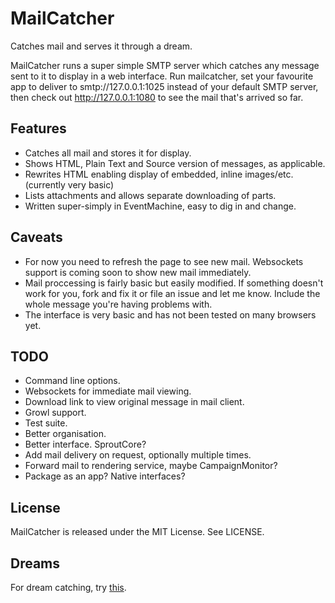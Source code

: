 # MailCatcher

Catches mail and serves it through a dream.

MailCatcher runs a super simple SMTP server which catches any message sent to it to display in a web interface. Run mailcatcher, set your favourite app to deliver to smtp://127.0.0.1:1025 instead of your default SMTP server, then check out http://127.0.0.1:1080 to see the mail that's arrived so far.

## Features

* Catches all mail and stores it for display.
* Shows HTML, Plain Text and Source version of messages, as applicable.
* Rewrites HTML enabling display of embedded, inline images/etc. (currently very basic)
* Lists attachments and allows separate downloading of parts.
* Written super-simply in EventMachine, easy to dig in and change.

## Caveats

* For now you need to refresh the page to see new mail. Websockets support is coming soon to show new mail immediately.
* Mail proccessing is fairly basic but easily modified. If something doesn't work for you, fork and fix it or file an issue and let me know. Include the whole message you're having problems with.
* The interface is very basic and has not been tested on many browsers yet.

## TODO

* Command line options.
* Websockets for immediate mail viewing.
* Download link to view original message in mail client.
* Growl support.
* Test suite.
* Better organisation.
* Better interface. SproutCore?
* Add mail delivery on request, optionally multiple times.
* Forward mail to rendering service, maybe CampaignMonitor?
* Package as an app? Native interfaces?

## License

MailCatcher is released under the MIT License. See LICENSE.

## Dreams

For dream catching, try [this](http://goo.gl/kgbh).
